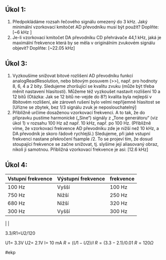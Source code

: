 
## Úkol 1:
1) Předpokládáme rozsah řečového signálu omezený do 3 kHz. Jaký minimální vzorkovací kmitočet AD převodníku musí být použit? Doplňte: [~6 kHz ]
2) Je-li vzorkovací kmitočet DA převodníku CD přehrávače 44,1 kHz, jaká je maximální frekvence která by se měla v originálním zvukovém signálu objevit? Doplňte: [~22.05 kHz]
## Úkol 3:
1) Vyzkoušíme snižovat bitové rozlišení AD převodníku funkcí analogReadResolution, nebo bitovým posuvem (>>), např. pro hodnoty 8, 6, 4 a 2 bity. Sledujeme zhoršující se kvalitu zvuku (může být třeba měnit nastavení hlasitosti). Můžeme též vyzkoušet nastavit rozlišení 10 a 12 bitů (Otázka: Jak se 12 bitů ne-vejde do 8?) 
 kvalita byla nejlepší v 8bitovém rozlišení, ale zároveň rušení bylo velmi nepříjemné
 hlasitost se 
 [Uřízne se zbytek, bez 1/3 signálu zvuk je neposlouchatelný]
1) Přibližně určíme dosaženou vzorkovací frekvenci. A to tak, že do přípravku pustíme harmonické („Sine“) signály z „Tone generátoru“ (viz úkol 1) v rozsahu 100 Hz až např. 10 kHz, např. po 100 Hz. (Přibližně víme, že vzorkovací frekvence AD převodníku zde je nižší než 10 kHz, a DA převodník je skoro řádově rychlejší.) Sledujeme, při jaké vstupní frekvenci nastane překročení fsample /2. To se projeví tím, že dosud stoupající frekvence se začne snižovat, tj. slyšíme její aliasovaný obraz, nikoli ji samotnou. Přibližná vzorkovací frekvence je asi: [12.6 kHz]


## Úkol 4:

| Vstupní frekvence | Výstupní frekvence | frekvence |
| ----------------- | ------------------ | --------- |
| 100 Hz            | Vyšší              | 100 Hz    |
| 750 Hz            | Nižší              | 250  Hz   |
| 680 Hz            | Nižší              | 320 Hz    |
| 300 Hz            | Vyšší              | 300 Hz    |

|                    |


3.3/R1=U2/120


U1= 3.3V
U2= 2.1V
I= 10 mA
$R = (U1-U2)/I$
$R = (3.3-2.1)/0.01$
$R= 120\Omega$




#ekp
